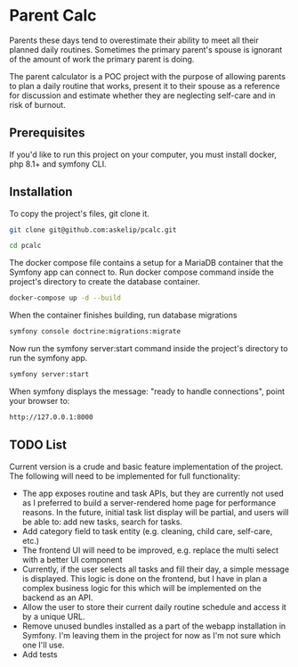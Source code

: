 # Parent Calc

Parents these days tend to overestimate their ability to meet all their planned daily routines. Sometimes the primary parent's spouse is ignorant of the amount of work the primary parent is doing. 

The parent calculator is a POC project with the purpose of allowing parents to plan a daily routine that works, present it to their spouse as a reference for discussion and estimate whether they are neglecting self-care and in risk of burnout.

## Prerequisites

If you'd like to run this project on your computer, you must install docker, php 8.1+ and symfony CLI.

## Installation

To copy the project's files, git clone it.
```bash
git clone git@github.com:askelip/pcalc.git
```

```bash
cd pcalc
```

The docker compose file contains a setup for a MariaDB container that the Symfony app can connect to.
Run docker compose command inside the project's directory to create the database container.
```bash
docker-compose up -d --build
```
When the container finishes building,
run database migrations
```bash
symfony console doctrine:migrations:migrate
```
Now run the symfony server:start command inside the project's directory to run the symfony app.
```bash
symfony server:start
```
When symfony displays the message: "ready to handle connections",
point your browser to:
```bash
http://127.0.0.1:8000
```

## TODO List
Current version is a crude and basic feature implementation of the project.
The following will need to be implemented for full functionality:
- The app exposes routine and task APIs, but they are currently not used as I preferred to build a server-rendered home page for performance reasons. In the future, initial task list display will be partial, and users will be able to: add new tasks, search for tasks.
- Add category field to task entity (e.g. cleaning, child care, self-care, etc.)
- The frontend UI will need to be improved, e.g. replace the multi select with a better UI component
- Currently, if the user selects all tasks and fill their day, a simple message is displayed. This logic is done on the frontend, but I have in plan a complex business logic for this which will be implemented on the backend as an API.
- Allow the user to store their current daily routine schedule and access it by a unique URL.
- Remove unused bundles installed as a part of the webapp installation in Symfony. I'm leaving them in the project for now as I'm not sure which one I'll use.
- Add tests
